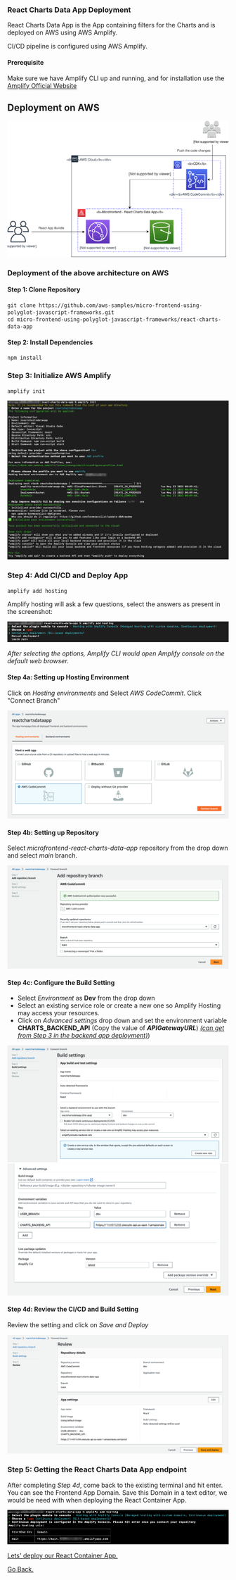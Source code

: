 ### React Charts Data App Deployment

React Charts Data App is the App containing filters for the Charts and is deployed on AWS using AWS Amplify.

CI/CD pipeline is configured using AWS Amplify.

#### Prerequisite

Make sure we have Amplify CLI up and running, and for installation use the [Amplify Official Website](https://docs.amplify.aws/cli/start/install/)

## Deployment on AWS

![React Charts Data App Architecture](/additional-assets/react-charts-data-app-architecture.svg)

### Deployment of the above architecture on AWS
 
#### Step 1: Clone Repository

```console
git clone https://github.com/aws-samples/micro-frontend-using-polyglot-javascript-frameworks.git
cd micro-frontend-using-polyglot-javascript-frameworks/react-charts-data-app
```

#### Step 2: Install Dependencies 

```console
npm install
```

### Step 3: Initialize AWS Amplify

```console
amplify init
```

![react-charts-data-app-init](../additional-assets/react-charts-data-app-amplify-init.png)

### Step 4: Add CI/CD and Deploy App

```console
amplify add hosting
```

Amplify hosting will ask a few questions, select the answers as present in the screenshot:

![react-charts-data-app-add-hosting](../additional-assets/react-charts-data-app-add-hosting.png)

*After selecting the options, Amplify CLI would open Amplify console on the default web browser.*

#### Step 4a: Setting up Hosting Environment

Click on *Hosting environments* and Select *AWS CodeCommit*. Click "Connect Branch"

![react-charts-data-app-hosting-environments](../additional-assets/react-charts-data-app-hosting-environments.png)

#### Step 4b: Setting up Repository

Select *microfrontend-react-charts-data-app* repository from the drop down and select *main* branch.

![react-data-app-amplify-setting-repository](../additional-assets/react-data-app-amplify-setting-repository.png)

#### Step 4c: Configure the Build Setting

- Select *Environment* as **Dev** from the drop down
- Select an existing service role or create a new one so Amplify Hosting may access your resources.
- Click on *Advanced settings* drop down and set the environment variable **CHARTS_BACKEND_API** (Copy the value of ***APIGatewayURL***) *[(can get from Step 3 in the backend app deployment)](../backend/README.md)*)

![react-data-app-amplify-build-setting-1](../additional-assets/react-data-app-amplify-build-setting-1.png)
![react-data-app-amplify-build-setting-2](../additional-assets/react-data-app-amplify-build-setting-2.png)

#### Step 4d: Review the CI/CD and Build Setting

Review the setting and click on *Save and Deploy*

![react-data-app-amplify-review-and-save](../additional-assets/react-data-app-amplify-review-and-save.png)

### Step 5: Getting the React Charts Data App endpoint

After completing *Step 4d*, come back to the existing terminal and hit enter. You can see the Frontend App Domain. Save this Domain in a text editor, we would be need with when deploying the React Container App.

![react-data-app-amplify-app-domain](../additional-assets/react-data-app-amplify-app-domain.png)

[Lets' deploy our React Container App.](../react-container-app/README.md)

[Go Back.](../README.md)
